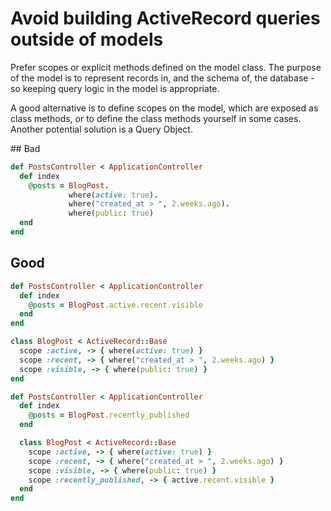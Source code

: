 # Avoid building ActiveRecord queries outside of models

Prefer scopes or explicit methods defined on the model class. The purpose of the model is to represent records in, and the schema of, the database - so keeping query logic in the model is appropriate.

A good alternative is to define scopes on the model, which are exposed as class methods, or to define the class methods yourself in some cases. Another potential solution is a Query Object.

## Bad

````ruby
def PostsController < ApplicationController
  def index
    @posts = BlogPost.
             where(active: true).
             where("created_at > ", 2.weeks.ago).
             where(public: true)
  end
end
````

## Good

````ruby
def PostsController < ApplicationController
  def index
    @posts = BlogPost.active.recent.visible
  end
end

class BlogPost < ActiveRecord::Base
  scope :active, -> { where(active: true) }
  scope :recent, -> { where("created_at > ", 2.weeks.ago) }
  scope :visible, -> { where(public: true) }
end
````

````ruby
def PostsController < ApplicationController
  def index
    @posts = BlogPost.recently_published
  end

  class BlogPost < ActiveRecord::Base
    scope :active, -> { where(active: true) }
    scope :recent, -> { where("created_at > ", 2.weeks.ago) }
    scope :visible, -> { where(public: true) }
    scope :recently_published, -> { active.recent.visible }
  end
end
````
